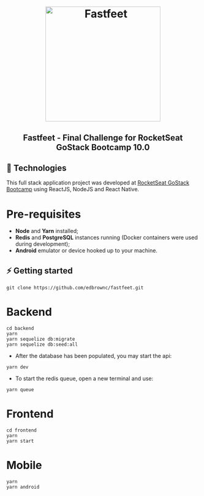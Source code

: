 
<h1 align="center">
  <img alt="Fastfeet" title="Fastfeet" src="../.github/logo.png" width="300px" />
</h1>

<h2 align="center">
  Fastfeet - Final Challenge for RocketSeat GoStack Bootcamp 10.0
</h2>

## :rocket: Technologies

This full stack application project was developed at [RocketSeat GoStack Bootcamp](https://rocketseat.com.br/bootcamp) using ReactJS, NodeJS and React Native.

# Pre-requisites

- **Node** and **Yarn** installed;
- **Redis** and **PostgreSQL** instances running (Docker containers were used during development);
- **Android** emulator or device hooked up to your machine.

## ⚡️ Getting started

```
git clone https://github.com/edbrownc/fastfeet.git
```

# Backend

```
cd backend
yarn
yarn sequelize db:migrate
yarn sequelize db:seed:all
```
-  After the database has been populated, you may start the api:
```
yarn dev
```
- To start the redis queue, open a new terminal and use:
```
yarn queue
```

# Frontend
```
cd frontend
yarn
yarn start
```

# Mobile
```
yarn
yarn android
```

